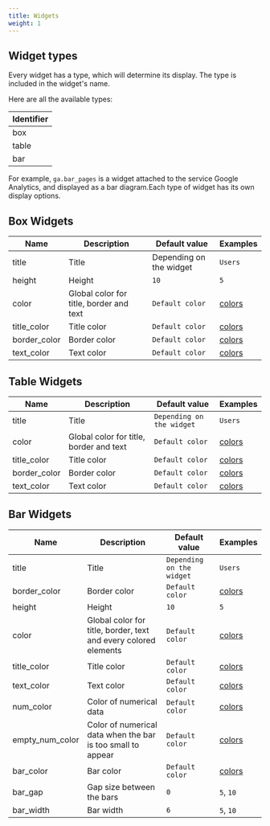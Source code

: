 ```yaml
---
title: Widgets
weight: 1 
---
```


## Widget types 

Every widget has a type, which will determine its display. The type is included in the widget's name.

Here are all the available types:

| Identifier |
|------------|
| box        |
| table      |
| bar        |

For example, `ga.bar_pages` is a widget attached to the service Google Analytics, and displayed as a bar diagram.Each type of widget has its own display options.


## Box Widgets

| Name           | Description                             | Default value             | Examples                                  |
|----------------|-----------------------------------------|---------------------------|-------------------------------------------|
| title          | Title                                   | Depending on the widget   | ` Users `                                 |
| height         | Height                                  | `10`                      | `5`                                       |
| color          | Global color for title, border and text | `Default color`           | [colors](/display/colors)                 |
| title_color    | Title color                             | `Default color`           | [colors](/display/colors)                 |
| border_color   | Border color                            | `Default color`           | [colors](/display/colors)                 |
| text_color     | Text color                              | `Default color`           | [colors](/display/colors)                 |

## Table Widgets

| Name               | Description      | Default value                   | Examples                                      |
| ------------------ | ---------------- | ------------------------------- | --------------------------------------------- |
| title              | Title            | `Depending on the widget`       | `Users `                                      |
| color          | Global color for title, border and text | `Default color`           | [colors](/display/colors)                 |
| title_color        | Title color      | `Default color`                 | [colors](/display/colors)                     |
| border_color       | Border color     | `Default color`                 | [colors](/display/colors)                     |
| text_color         | Text color       | `Default color`                 | [colors](/display/colors)                     |

## Bar Widgets

| Name              | Description                                                     | Default value                 | Examples                                    |
| ----------------- | --------------------------------------------------------------- | ----------------------------- | ------------------------------------------- |
| title             | Title                                                           | `Depending on the widget`     | `Users `                                    |
| border_color      | Border color                                                    | `Default color`               | [colors](/display/colors)                   |
| height            | Height                                                          | `10`                          | `5`                                         |
| color             | Global color for title, border, text and every colored elements | `Default color`               | [colors](/display/colors)                   |
| title_color       | Title color                                                     | `Default color`               | [colors](/display/colors/)                  |
| text_color        | Text color                                                      | `Default color`               | [colors](/display/colors/)                  |
| num_color         | Color of numerical data                                         | `Default color`               | [colors](/display/colors/)                  |
| empty_num_color   | Color of numerical data when the bar is too small to appear     | `Default color`               | [colors](/display/colors/)                  |
| bar_color         | Bar color                                                       | `Default color`               | [colors](/display/colors/)                  |
| bar_gap           | Gap size between the bars                                       | `0`                           | `5`, `10`                                   |
| bar_width         | Bar width                                                       | `6`                           | `5`, `10`                                   |

